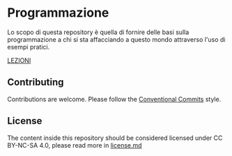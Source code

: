 # Programmazione

Lo scopo di questa repository è quella di fornire delle basi sulla programmazione a chi si sta affacciando a questo mondo attraverso l'uso di esempi pratici.

[LEZIONI](./lezioni)

## Contributing

Contributions are welcome. Please follow the [Conventional Commits](https://www.conventionalcommits.org/en/v1.0.0/) style. 

## License 

The content inside this repository should be considered licensed under CC BY-NC-SA 4.0, please read more in [license.md](./license.md)

